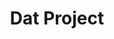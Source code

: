---
blog: https://blog.datproject.org/
codehost: https://github.com/datproject
guide: https://github.com/datproject/design/blob/master/public/img/dat-data-logo.svg
logohandle: datproject
sort: datproject
title: Dat Project
twitter: https://x.com/dat_project
website: http://datproject.org/
---